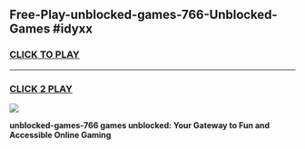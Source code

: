 
## Free-Play-unblocked-games-766-Unblocked-Games #idyxx
<h3>
<a href="https://news.freeplayer.one?title=unblocked-games-766&ref=8M">CLICK TO PLAY</a></h3>
<hr>

<h3>
<a href="https://news.freeplayer.one?title=unblocked-games-766&ref=8M">CLICK 2 PLAY</a>
  
</h3>

<a href="https://news.freeplayer.one?title=unblocked-games-766&ref=8M"><img src="https://clearcache.store/games.png"></a>


**unblocked-games-766 games unblocked: Your Gateway to Fun and Accessible Online Gaming**
